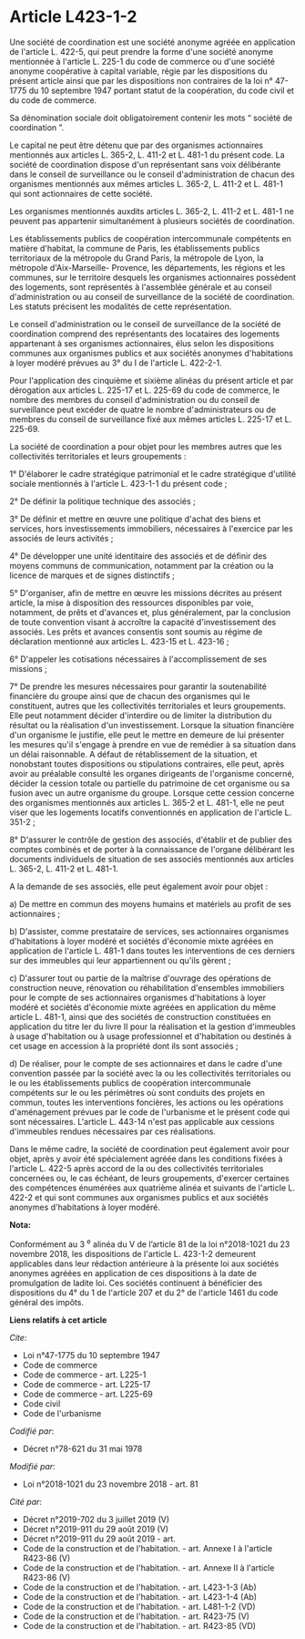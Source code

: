 # Article L423-1-2

Une société de coordination est une société anonyme agréée en application de l'article L. 422-5, qui peut prendre la forme
d'une société anonyme mentionnée à l'article L. 225-1 du code de commerce ou d'une société anonyme coopérative à capital
variable, régie par les dispositions du présent article ainsi que par les dispositions non contraires de la loi n° 47-1775 du
10 septembre 1947 portant statut de la coopération, du code civil et du code de commerce.

Sa dénomination sociale doit obligatoirement contenir les mots “ société de coordination ”.

Le capital ne peut être détenu que par des organismes actionnaires mentionnés aux articles L. 365-2, L. 411-2 et L. 481-1 du
présent code. La société de coordination dispose d'un représentant sans voix délibérante dans le conseil de surveillance ou
le conseil d'administration de chacun des organismes mentionnés aux mêmes articles L. 365-2, L. 411-2 et L. 481-1 qui sont
actionnaires de cette société.

Les organismes mentionnés auxdits articles L. 365-2, L. 411-2 et L. 481-1 ne peuvent pas appartenir simultanément à plusieurs
sociétés de coordination.

Les établissements publics de coopération intercommunale compétents en matière d'habitat, la commune de Paris, les
établissements publics territoriaux de la métropole du Grand Paris, la métropole de Lyon, la métropole d'Aix-Marseille-
Provence, les départements, les régions et les communes, sur le territoire desquels les organismes actionnaires possèdent des
logements, sont représentés à l'assemblée générale et au conseil d'administration ou au conseil de surveillance de la société
de coordination. Les statuts précisent les modalités de cette représentation.

Le conseil d'administration ou le conseil de surveillance de la société de coordination comprend des représentants des
locataires des logements appartenant à ses organismes actionnaires, élus selon les dispositions communes aux organismes
publics et aux sociétés anonymes d'habitations à loyer modéré prévues au 3° du I de l'article L. 422-2-1.

Pour l'application des cinquième et sixième alinéas du présent article et par dérogation aux articles L. 225-17 et L. 225-69
du code de commerce, le nombre des membres du conseil d'administration ou du conseil de surveillance peut excéder de quatre
le nombre d'administrateurs ou de membres du conseil de surveillance fixé aux mêmes articles L. 225-17 et L. 225-69.

La société de coordination a pour objet pour les membres autres que les collectivités territoriales et leurs groupements :

1° D'élaborer le cadre stratégique patrimonial et le cadre stratégique d'utilité sociale mentionnés à l'article L. 423-1-1 du
présent code ;

2° De définir la politique technique des associés ;

3° De définir et mettre en œuvre une politique d'achat des biens et services, hors investissements immobiliers, nécessaires à
l'exercice par les associés de leurs activités ;

4° De développer une unité identitaire des associés et de définir des moyens communs de communication, notamment par la
création ou la licence de marques et de signes distinctifs ;

5° D'organiser, afin de mettre en œuvre les missions décrites au présent article, la mise à disposition des ressources
disponibles par voie, notamment, de prêts et d'avances et, plus généralement, par la conclusion de toute convention visant à
accroître la capacité d'investissement des associés. Les prêts et avances consentis sont soumis au régime de déclaration
mentionné aux articles L. 423-15 et L. 423-16 ;

6° D'appeler les cotisations nécessaires à l'accomplissement de ses missions ;

7° De prendre les mesures nécessaires pour garantir la soutenabilité financière du groupe ainsi que de chacun des organismes
qui le constituent, autres que les collectivités territoriales et leurs groupements. Elle peut notamment décider d'interdire
ou de limiter la distribution du résultat ou la réalisation d'un investissement. Lorsque la situation financière d'un
organisme le justifie, elle peut le mettre en demeure de lui présenter les mesures qu'il s'engage à prendre en vue de
remédier à sa situation dans un délai raisonnable. A défaut de rétablissement de la situation, et nonobstant toutes
dispositions ou stipulations contraires, elle peut, après avoir au préalable consulté les organes dirigeants de l'organisme
concerné, décider la cession totale ou partielle du patrimoine de cet organisme ou sa fusion avec un autre organisme du
groupe. Lorsque cette cession concerne des organismes mentionnés aux articles L. 365-2 et L. 481-1, elle ne peut viser que
les logements locatifs conventionnés en application de l'article L. 351-2 ;

8° D'assurer le contrôle de gestion des associés, d'établir et de publier des comptes combinés et de porter à la connaissance
de l'organe délibérant les documents individuels de situation de ses associés mentionnés aux articles L. 365-2, L. 411-2 et
L. 481-1.

A la demande de ses associés, elle peut également avoir pour objet :

a) De mettre en commun des moyens humains et matériels au profit de ses actionnaires ;

b) D'assister, comme prestataire de services, ses actionnaires organismes d'habitations à loyer modéré et sociétés d'économie
mixte agréées en application de l'article L. 481-1 dans toutes les interventions de ces derniers sur des immeubles qui leur
appartiennent ou qu'ils gèrent ;

c) D'assurer tout ou partie de la maîtrise d'ouvrage des opérations de construction neuve, rénovation ou réhabilitation
d'ensembles immobiliers pour le compte de ses actionnaires organismes d'habitations à loyer modéré et sociétés d'économie
mixte agréées en application du même article L. 481-1, ainsi que des sociétés de construction constituées en application du
titre Ier du livre II pour la réalisation et la gestion d'immeubles à usage d'habitation ou à usage professionnel et
d'habitation ou destinés à cet usage en accession à la propriété dont ils sont associés ;

d) De réaliser, pour le compte de ses actionnaires et dans le cadre d'une convention passée par la société avec la ou les
collectivités territoriales ou le ou les établissements publics de coopération intercommunale compétents sur le ou les
périmètres où sont conduits des projets en commun, toutes les interventions foncières, les actions ou les opérations
d'aménagement prévues par le code de l'urbanisme et le présent code qui sont nécessaires. L'article L. 443-14 n'est pas
applicable aux cessions d'immeubles rendues nécessaires par ces réalisations.

Dans le même cadre, la société de coordination peut également avoir pour objet, après y avoir été spécialement agréée dans
les conditions fixées à l'article L. 422-5 après accord de la ou des collectivités territoriales concernées ou, le cas
échéant, de leurs groupements, d'exercer certaines des compétences énumérées aux quatrième alinéa et suivants de l'article L.
422-2 et qui sont communes aux organismes publics et aux sociétés anonymes d'habitations à loyer modéré.

**Nota:**

Conformément au 3
  <sup>e</sup> alinéa du V de l’article 81 de la loi n°2018-1021 du 23 novembre 2018, les dispositions de l'article L.
423-1-2 demeurent applicables dans leur rédaction antérieure à la présente loi aux sociétés anonymes agréées en application
de ces dispositions à la date de promulgation de ladite loi. Ces sociétés continuent à bénéficier des dispositions du 4° du 1
de l'article 207 et du 2° de l'article 1461 du code général des impôts.

**Liens relatifs à cet article**

_Cite_:

  - Loi n°47-1775 du 10 septembre 1947
  - Code de commerce
  - Code de commerce - art. L225-1
  - Code de commerce - art. L225-17
  - Code de commerce - art. L225-69
  - Code civil
  - Code de l'urbanisme

_Codifié par_:

  - Décret n°78-621 du 31 mai 1978

_Modifié par_:

  - Loi n°2018-1021 du 23 novembre 2018 - art. 81

_Cité par_:

  - Décret n°2019-702 du 3 juillet 2019 (V)
  - Décret n°2019-911 du 29 août 2019 (V)
  - Décret n°2019-911 du 29 août 2019 - art.
  - Code de la construction et de l'habitation. - art. Annexe I à l'article R423-86 (V)
  - Code de la construction et de l'habitation. - art. Annexe II à l'article R423-86 (V)
  - Code de la construction et de l'habitation. - art. L423-1-3 (Ab)
  - Code de la construction et de l'habitation. - art. L423-1-4 (Ab)
  - Code de la construction et de l'habitation. - art. L481-1-2 (VD)
  - Code de la construction et de l'habitation. - art. R423-75 (V)
  - Code de la construction et de l'habitation. - art. R423-85 (VD)
